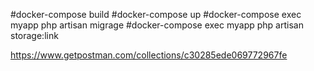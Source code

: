 #docker-compose build
#docker-compose up
#docker-compose exec myapp php artisan migrage
#docker-compose exec myapp php artisan storage:link

https://www.getpostman.com/collections/c30285ede069772967fe

